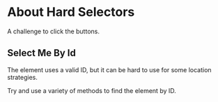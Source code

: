 # About Hard Selectors

<div class="explanation">
        <p>A challenge to click the buttons.
        </p>
</div>

## Select Me By Id

The element uses a valid ID, but it can be hard to use for some location strategies.

Try and use a variety of methods to find the element by ID.